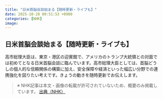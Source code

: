 ```yaml
---
title: "日米首脳会談始まる【随時更新・ライブも】"
date: 2025-10-28 00:51:53 +0900
categories: [NHK]
image: 
---
```

## 日米首脳会談始まる【随時更新・ライブも】

高市総理大臣は、東京・港区の迎賓館で、アメリカのトランプ大統領との対面では初めてとなる日米首脳会談に臨んでいます。高市総理大臣としては、首脳どうしの個人的な信頼関係の構築に加え、安全保障や経済といった幅広い分野での連携強化を図りたい考えです。きょうの動きを随時更新でお伝えします。

> ※ NHK記事は本文・画像の転載が許可されていないため、概要のみ掲載しています。
[出典（NHK）](http://www3.nhk.or.jp/news/html/20251028/k10014960641000.html)
